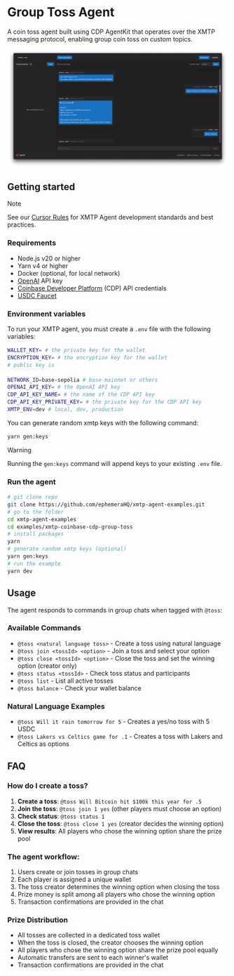# Group Toss Agent

A coin toss agent built using CDP AgentKit that operates over the XMTP messaging protocol, enabling group coin toss on custom topics.

![](./screenshot.png)

## Getting started

> [!NOTE]
> See our [Cursor Rules](/.cursor/README.md) for XMTP Agent development standards and best practices.

### Requirements

- Node.js v20 or higher
- Yarn v4 or higher
- Docker (optional, for local network)
- [OpenAI](https://platform.openai.com/api-keys) API key
- [Coinbase Developer Platform](https://portal.cdp.coinbase.com) (CDP) API credentials
- [USDC Faucet](https://faucet.circle.com/)

### Environment variables

To run your XMTP agent, you must create a `.env` file with the following variables:

```bash
WALLET_KEY= # the private key for the wallet
ENCRYPTION_KEY= # the encryption key for the wallet
# public key is

NETWORK_ID=base-sepolia # base-mainnet or others
OPENAI_API_KEY= # the OpenAI API key
CDP_API_KEY_NAME= # the name of the CDP API key
CDP_API_KEY_PRIVATE_KEY= # the private key for the CDP API key
XMTP_ENV=dev # local, dev, production
```

You can generate random xmtp keys with the following command:

```bash
yarn gen:keys
```

> [!WARNING]
> Running the `gen:keys` command will append keys to your existing `.env` file.

### Run the agent

```bash
# git clone repo
git clone https://github.com/ephemeraHQ/xmtp-agent-examples.git
# go to the folder
cd xmtp-agent-examples
cd examples/xmtp-coinbase-cdp-group-toss
# install packages
yarn
# generate random xmtp keys (optional)
yarn gen:keys
# run the example
yarn dev
```

## Usage

The agent responds to commands in group chats when tagged with `@toss`:

### Available Commands

- `@toss <natural language toss>` - Create a toss using natural language
- `@toss join <tossId> <option>` - Join a toss and select your option
- `@toss close <tossId> <option>` - Close the toss and set the winning option (creator only)
- `@toss status <tossId>` - Check toss status and participants
- `@toss list` - List all active tosses
- `@toss balance` - Check your wallet balance

### Natural Language Examples

- `@toss Will it rain tomorrow for 5` - Creates a yes/no toss with 5 USDC
- `@toss Lakers vs Celtics game for .1` - Creates a toss with Lakers and Celtics as options

## FAQ

### How do I create a toss?

1. **Create a toss**: `@toss Will Bitcoin hit $100k this year for .5`
2. **Join the toss**: `@toss join 1 yes` (other players must choose an option)
3. **Check status**: `@toss status 1`
4. **Close the toss**: `@toss close 1 yes` (creator decides the winning option)
5. **View results**: All players who chose the winning option share the prize pool

### The agent workflow:

1. Users create or join tosses in group chats
2. Each player is assigned a unique wallet
3. The toss creator determines the winning option when closing the toss
4. Prize money is split among all players who chose the winning option
5. Transaction confirmations are provided in the chat

### Prize Distribution

- All tosses are collected in a dedicated toss wallet
- When the toss is closed, the creator chooses the winning option
- All players who chose the winning option share the prize pool equally
- Automatic transfers are sent to each winner's wallet
- Transaction confirmations are provided in the chat
